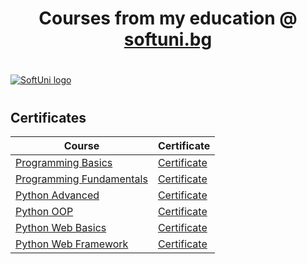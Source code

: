 # <h1 align="center"> Courses from my education @ <a href="https://softuni.bg" >softuni.bg</a> <h1>

<a href="https://softuni.bg/trainings/courses" rel="Courses">  ![SoftUni logo][logo] <a/>

[logo]: https://softuni.bg/content/images/svg-logos/software-university-logo.svg "https://softuni.bg/trainings/courses"

# <h2> Certificates </h2>

| **Course**                                                                                                        | **Certificate**                                                                                     | 
|-------------------------------------------------------------------------------------------------------------------|-----------------------------------------------------------------------------------------------------|
| <a href="https://softuni.bg/trainings/3207/programming-basics-with-python-january-2021" > Programming Basics </a> | <a href="https://softuni.bg/certificates/details/100703/1f3d8aa6">Certificate</a>                   |
| <a href="https://softuni.bg/trainings/3368/python-fundamentals-may-2021" > Programming Fundamentals </a>          | <a href="https://softuni.bg/certificates/details/110851/1279dafd">Certificate</a>                   |
| <a href="https://softuni.bg/trainings/3489/python-advanced-september-2021" > Python Advanced  </a>                | <a href="https://softuni.bg/certificates/details/114314/e06c32f3">Certificate</a>                   |
| <a href="https://softuni.bg/trainings/3490/python-oop-october-2021" > Python OOP </a>                             | <a href="https://softuni.bg/certificates/details/120743/8fac4aca">Certificate</a>                   |
| <a href="https://softuni.bg/trainings/3595/python-web-basics-january-2022" > Python Web Basics </a>               | <a href="https://softuni.bg/certificates/details/127684/7c6b7c5b">Certificate</a>                   |
| <a href="https://softuni.bg/trainings/3596/python-web-framework-march-2022" > Python Web Framework </a>           | <a href="https://softuni.bg/certificates/details/132395/ba36a8bd">Certificate</a>                   |

